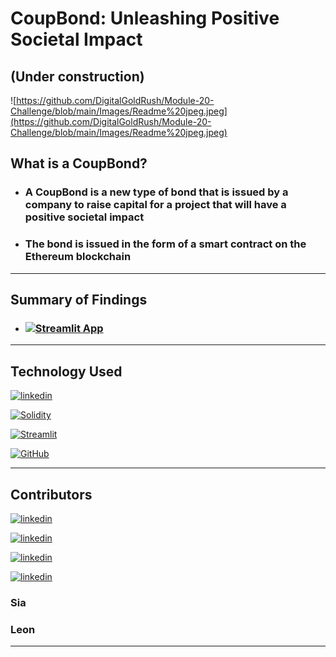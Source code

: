 # CoupBond: Unleashing Positive Societal Impact

## (Under construction)

![https://github.com/DigitalGoldRush/Module-20-Challenge/blob/main/Images/Readme%20jpeg.jpeg](https://github.com/DigitalGoldRush/Module-20-Challenge/blob/main/Images/Readme%20jpeg.jpeg)


## What is a CoupBond?

- ### A CoupBond is a new type of bond that is issued by a company to raise capital for a project that will have a positive societal impact

- ### The bond is issued in the form of a smart contract on the Ethereum blockchain 

---

## Summary of Findings

- ### [![Streamlit App](https://static.streamlit.io/badges/streamlit_badge_black_white.svg)](https://share.streamlit.io/digitalgoldrush/project-2-emotional-recognition/main/Emotion_recognition.ipynb)

---

## Technology Used

[![linkedin](https://img.shields.io/badge[linkedin]-3.9.12-blue)](https://www.python.org/downloads/release/python-3912/)

[![Solidity](https://img.shields.io/badge/Solidity-0.8.9-blue)](https://docs.soliditylang.org/en/v0.8.9/)

[![Streamlit](https://img.shields.io/badge/Streamlit-0.88.0-blue)](https://docs.streamlit.io/en/stable/)

[![GitHub](https://img.shields.io/badge/github-%23121011.svg?style=for-the-badge&logo=github&logoColor=white)](https://github.com/DigitalGoldRush?tab=repositories)

---


## Contributors

[![linkedin](https://www.linkedin.com/in/shy-kurtz-05852864/)](
https://www.linkedin.com/in/shy-kurtz-05852864/)

[![linkedin](https://www.linkedin.com/in/addelacr/)](https://www.linkedin.com/in/addelacr/)

[![linkedin](https://img.shields.io/badge/Michael_Dionne-LinkedIn-blue)](https://www.linkedin.com/in/michael-dionne-b2a1b61b/)

[![linkedin](https://www.linkedin.com/in/samar-maheshwari-6240b614b/)](https://www.linkedin.com/in/samar-maheshwari-6240b614b/)

### Sia 
### Leon
---
